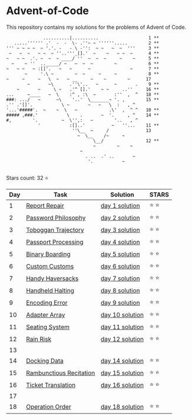 # Advent-of-Code
This repository contains my solutions for the problems of Advent of Code.

```
              ..........|..........                   1 **
   .....'''''' .'  -  -  \- .''~ ~ ''''''.....        2 **
''' ~ ~ ~ ~  ~ '.'. -   - \ -'':  ~ ~   ~  ~  '''     3 **
 ~   ~  ~   ~ ~  ~ ''..'''_[].'  ~    ~   ~ ~  ~      4 **
~   ~ ~  .'. ~  ~  ~ ____/ ''  ~  ~  ~     ~    ~     5 ** 
  ~    ~ ''  .._____/ ~   ~  ~  ~        ~            6 **
~   ~ ~   ~ :[]'.   ~   ~      ~               ~      7 **
       ~     '.\ ~        ~  ~     ~     ~            8 **
~     ~     ~   \  ~   ~ __     ~    ~        ~      17
        ~       ~\      .''\'..   ~      ~       .    9 **
    ~       ~     \ ~   .'^ [].'    ~ ~     ..''     16 **
...     ~____   ~  \    :^ , :\  ~       :''  ,  ^   18 **
###: .../   ~      ~\    '..'  \_______~ '. ,        15 ** 
.'' .'[]'.           \ ~       ~   ~   \  :   , ^
'...'#####'.  ~    ~  \   ~            .\'  ,  ^ ^   10 **
##### ,###.'           \    .       ~  '.     , ^    14 **
#,        '.         ~  \'',:   ~        '..   , ^        
            '           :[]..'          ~   ''...    11 **
                         ''\__  ~     /              13
                           ~  \__    /~     ~
                                 \__/                12 **
                                 ~        ~    ~
                            ~
                              . ..  .' ..       ~
                               '.           ~
                                               				   
```

Stars count: 32 :star:

Day | Task | Solution | STARS |
------------ | ------------ | ------------- | ------------- |
1 |[Report Repair](https://github.com/DjolenceTipic/Advent-of-Code/blob/main/Advent-of-Code-2020/day-1) |[day 1 solution](https://github.com/DjolenceTipic/Advent-of-Code/blob/main/Advent-of-Code-2020/day-1/Program.cs) | :star: :star: |
2 |[Password Philosophy](https://github.com/DjolenceTipic/Advent-of-Code/blob/main/Advent-of-Code-2020/day-2) |[day 2 solution](https://github.com/DjolenceTipic/Advent-of-Code/blob/main/Advent-of-Code-2020/day-2/Program.cs) | :star: :star: |
3 |[Toboggan Trajectory](https://github.com/DjolenceTipic/Advent-of-Code/blob/main/Advent-of-Code-2020/day-3) |[day 3 solution](https://github.com/DjolenceTipic/Advent-of-Code/blob/main/Advent-of-Code-2020/day-3/Program.cs) | :star: :star: |
4 |[Passport Processing](https://github.com/DjolenceTipic/Advent-of-Code/blob/main/Advent-of-Code-2020/day-4) |[day 4 solution](https://github.com/DjolenceTipic/Advent-of-Code/blob/main/Advent-of-Code-2020/day-4/Program.cs) | :star: :star: |
5 |[Binary Boarding](https://github.com/DjolenceTipic/Advent-of-Code/blob/main/Advent-of-Code-2020/day-5) |[day 5 solution](https://github.com/DjolenceTipic/Advent-of-Code/blob/main/Advent-of-Code-2020/day-5/Program.cs) | :star: :star: |
6 |[Custom Customs](https://github.com/DjolenceTipic/Advent-of-Code/blob/main/Advent-of-Code-2020/day-6) |[day 6 solution](https://github.com/DjolenceTipic/Advent-of-Code/blob/main/Advent-of-Code-2020/day-6/Program.cs) | :star: :star: |
7 |[Handy Haversacks](https://github.com/DjolenceTipic/Advent-of-Code/blob/main/Advent-of-Code-2020/day-7) |[day 7 solution](https://github.com/DjolenceTipic/Advent-of-Code/blob/main/Advent-of-Code-2020/day-7/Program.cs) | :star: :star: |
8 |[Handheld Halting](https://github.com/DjolenceTipic/Advent-of-Code/blob/main/Advent-of-Code-2020/day-8) |[day 8 solution](https://github.com/DjolenceTipic/Advent-of-Code/blob/main/Advent-of-Code-2020/day-8/Program.cs) | :star: :star: |
9 |[Encoding Error](https://github.com/DjolenceTipic/Advent-of-Code/blob/main/Advent-of-Code-2020/day-9) |[day 9 solution](https://github.com/DjolenceTipic/Advent-of-Code/blob/main/Advent-of-Code-2020/day-9/Program.cs) | :star: :star: |
10 |[Adapter Array](https://github.com/DjolenceTipic/Advent-of-Code/blob/main/Advent-of-Code-2020/day-10) |[day 10 solution](https://github.com/DjolenceTipic/Advent-of-Code/blob/main/Advent-of-Code-2020/day-10/Program.cs) | :star: :star: |
11 |[Seating System](https://github.com/DjolenceTipic/Advent-of-Code/blob/main/Advent-of-Code-2020/day-11) |[day 11 solution](https://github.com/DjolenceTipic/Advent-of-Code/blob/main/Advent-of-Code-2020/day-11/Program.cs) | :star: :star: |
12 |[Rain Risk](https://github.com/DjolenceTipic/Advent-of-Code/blob/main/Advent-of-Code-2020/day-12) |[day 12 solution](https://github.com/DjolenceTipic/Advent-of-Code/blob/main/Advent-of-Code-2020/day-12/Program.cs) | :star: :star: |
13 ||||
14 |[Docking Data](https://github.com/DjolenceTipic/Advent-of-Code/blob/main/Advent-of-Code-2020/day-14) |[day 14 solution](https://github.com/DjolenceTipic/Advent-of-Code/blob/main/Advent-of-Code-2020/day-14/Program.cs) | :star: :star: |
15 |[Rambunctious Recitation](https://github.com/DjolenceTipic/Advent-of-Code/blob/main/Advent-of-Code-2020/day-15) |[day 15 solution](https://github.com/DjolenceTipic/Advent-of-Code/blob/main/Advent-of-Code-2020/day-15/Program.cs) | :star: :star: |
16 |[Ticket Translation](https://github.com/DjolenceTipic/Advent-of-Code/blob/main/Advent-of-Code-2020/day-16) |[day 16 solution](https://github.com/DjolenceTipic/Advent-of-Code/blob/main/Advent-of-Code-2020/day-16/Program.cs) | :star: :star: |
17 ||||
18 |[Operation Order](https://github.com/DjolenceTipic/Advent-of-Code/blob/main/Advent-of-Code-2020/day-18) |[day 18 solution](https://github.com/DjolenceTipic/Advent-of-Code/blob/main/Advent-of-Code-2020/day-18/Program.cs) | :star: :star: |